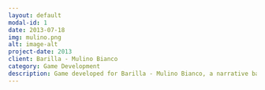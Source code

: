 ```yaml
---
layout: default
modal-id: 1
date: 2013-07-18
img: mulino.png
alt: image-alt
project-date: 2013
client: Barilla - Mulino Bianco
category: Game Development
description: Game developed for Barilla - Mulino Bianco, a narrative based game where the player has to explore 4 areas and complete many minigames in order to help the main characters. The game was played by over 50.000 people and has more than 100.000 game sessions.
---
```

